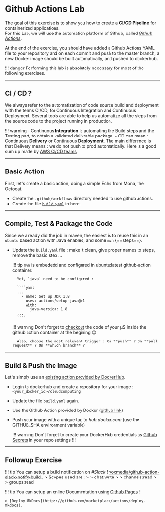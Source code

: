# Github Actions Lab

The goal of this exercise is to show you how to create a **CI/CD Pipeline** for containerized applications.  
For this Lab, we will use the automation platform of Github, called *[Github Actions](https://help.github.com/en/actions/getting-started-with-github-actions)*.

At the end of the exercise, you should have added a Github Actions YAML file to your repository and on each commit and push to the master branch, a new Docker image should be built automatically, and pushed to dockerhub.

!!! danger
    Performing this lab is absolutely necessary for most of the following exercises.

---

## CI / CD ?

We always refer to the automatization of code source build and deployment with the terms CI/CD, for Continuous Integration and Continuous Deployment.
Several tools are able to help us automatize all the steps from the source code to the project running in production.

!!! warning 
    - Continuous **Integration** is automating the Build steps and the Testing part, to obtain a validated delivrable package.
    - CD can mean : Continuous **Delivery** or Continuous **Deployment**. The main difference is that Delivery means : we do not push to prod automatically.
    Here is a good sum up made by [AWS CI/CD teams](https://aws.amazon.com/devops/continuous-integration/?nc1=h_ls) 

---

## Basic Action

First, let's create a basic action, doing a simple Echo from Mona, the Octocat.

- Create the `.github/workflows` directory needed to use github actions.
- Create the file [`build.yaml`](./files/github/build.yaml) in here.

---

## Compile, Test & Package the Code

Since we already did the job in maven, the easiest is to reuse this in an `ubuntu` based action with Java enabled, and some `mvn` {==steps==}.

- Update the `build.yaml` file : make it clean, give proper names to steps, remove the basic step ...

    !!! tip
        `mvn` is embededd and configured in ubuntu:latest github-action container.
        
        Yet, `java` need to be configured :
        
        ````yaml
        ...
          - name: Set up JDK 1.8
            uses: actions/setup-java@v1
            with:
              java-version: 1.8
        ...
        ````
    
    !!! warning
        Don't forget to [checkout](https://github.com/actions/checkout) the code of your µS inside the github action container at the begining :wink: 
        
        Also, choose the most relevant trigger : On **push** ? On **pull request** ? On **which branch** ?

---

## Build & Push the Image

Let's simply use an [existing action provided by DockerHub](https://www.docker.com/blog/first-docker-github-action-is-here/).

- Login to dockerhub and create a repository for your image : 
`<your_docker_id>/cloudcomputing`   
- Update the file `build.yaml` again.
- Use the Github Action provided by Docker ([github link](https://github.com/marketplace/actions/build-and-push-docker-images))
- Push your image with a unique tag to *hub.docker.com* (use the GITHUB_SHA environment variable)
    
    !!! warning
        Don't forget to create your DockerHub credentials as [Github Secrets](https://help.github.com/en/actions/configuring-and-managing-workflows/creating-and-storing-encrypted-secrets) in your repo settings !!!

---

## Followup Exercise

!!! tip 
    You can setup a build notification on *#Slack* !
    [ voxmedia/github-action-slack-notify-build ](https://github.com/voxmedia/github-action-slack-notify-build).
    > Scopes used are :
    >
    > chat:write
    >
    > channels:read
    >
    > groups:read
    
!!! tip
    You can setup an online Documentation using [Github Pages](https://pages.github.com/) !
    
    > [Deploy MkDocs](https://github.com/marketplace/actions/deploy-mkdocs).
